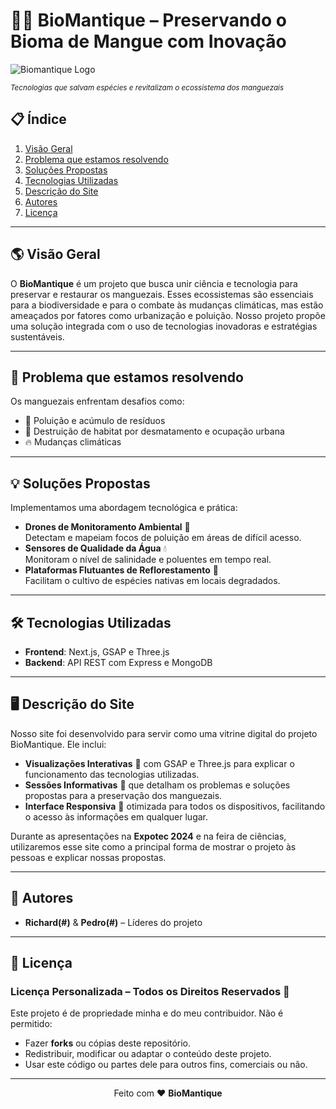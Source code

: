 # 🌿✨ BioMantique – Preservando o Bioma de Mangue com Inovação

![Biomantique Logo](https://github.com/user-attachments/assets/7adf4609-58d5-49e2-ae16-af1dbb69795d)

<sub>*Tecnologias que salvam espécies e revitalizam o ecossistema dos manguezais*</sub>

## 📋 **Índice**
1. [Visão Geral](#-visão-geral)
2. [Problema que estamos resolvendo](#-problema-que-estamos-resolvendo)
3. [Soluções Propostas](#-soluções-propostas)
4. [Tecnologias Utilizadas](#-tecnologias-utilizadas)
5. [Descrição do Site](#-descrição-do-site)
6. [Autores](#-autores)
7. [Licença](#️-licença)

---

## 🌎 **Visão Geral**  
O **BioMantique** é um projeto que busca unir ciência e tecnologia para preservar e restaurar os manguezais. Esses ecossistemas são essenciais para a biodiversidade e para o combate às mudanças climáticas, mas estão ameaçados por fatores como urbanização e poluição. Nosso projeto propõe uma solução integrada com o uso de tecnologias inovadoras e estratégias sustentáveis.

---

## 🚨 **Problema que estamos resolvendo**  
Os manguezais enfrentam desafios como:
- 🌊 Poluição e acúmulo de resíduos  
- 🌱 Destruição de habitat por desmatamento e ocupação urbana  
- 🔥 Mudanças climáticas

---

## 💡 **Soluções Propostas**  
Implementamos uma abordagem tecnológica e prática:
- **Drones de Monitoramento Ambiental** 🚁  
  Detectam e mapeiam focos de poluição em áreas de difícil acesso.  
- **Sensores de Qualidade da Água** 💧  
  Monitoram o nível de salinidade e poluentes em tempo real.  
- **Plataformas Flutuantes de Reflorestamento** 🌱  
  Facilitam o cultivo de espécies nativas em locais degradados.  

---

## 🛠 **Tecnologias Utilizadas**  
- **Frontend**: Next.js, GSAP e Three.js  
- **Backend**: API REST com Express e MongoDB

---

## 🖥 **Descrição do Site**  
Nosso site foi desenvolvido para servir como uma vitrine digital do projeto BioMantique. Ele inclui:  
- **Visualizações Interativas** 🎥 com GSAP e Three.js para explicar o funcionamento das tecnologias utilizadas.
- **Sessões Informativas** 📄 que detalham os problemas e soluções propostas para a preservação dos manguezais.  
- **Interface Responsiva** 📱 otimizada para todos os dispositivos, facilitando o acesso às informações em qualquer lugar.

Durante as apresentações na **Expotec 2024** e na feira de ciências, utilizaremos esse site como a principal forma de mostrar o projeto às pessoas e explicar nossas propostas.

---

## 👥 **Autores**  
- **Richard(#)** & **Pedro(#)** – Líderes do projeto

---

## 📄️ **Licença**  

### Licença Personalizada – Todos os Direitos Reservados 🚫  

Este projeto é de propriedade minha e do meu contribuidor. Não é permitido:  
- Fazer **forks** ou cópias deste repositório.  
- Redistribuir, modificar ou adaptar o conteúdo deste projeto.  
- Usar este código ou partes dele para outros fins, comerciais ou não.

---

<p align="center">
  Feito com ❤️ <strong>BioMantique</strong>
</p>